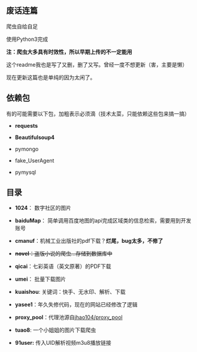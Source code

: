 ## 废话连篇


爬虫自给自足

使用Python3完成

**注：爬虫大多具有时效性，所以早期上传的不一定能用**



这个readme我也是写了又删，删了又写。曾经一度不想更新（害，主要是懒）

现在更新这篇也是单纯的因为太闲了。






## 依赖包

有的可能需要以下包，加粗表示必须滴（技术太菜，只能依赖这些包来搞一搞）


- **requests** 

- **Beautifulsoup4**

- pymongo

- fake_UserAgent

- pymysql



## 目录

- **1024**： 数字社区的图片

- **baiduMap**： 简单调用百度地图的api完成区域类的信息检索，需要用到开发账号

- **cmanuf**：机械工业出版社的pdf下载？**烂尾，bug太多，不修了**

- ~~**novel**：盗版小说的爬虫...存储到数据库中~~

- **qicai**：七彩英语（英文原著）的PDF下载

- **umei**： 批量下载图片

- **kuaishou**: 关键词：快手、无水印、解析、下载

- **yasee1**：年久失修代码，现在的网站已经修改了逻辑

- **proxy_pool**：代理池源自[jhao104/proxy_pool](https://github.com/jhao104/proxy_pool/)

- **tuao8**: 一个小姐姐的图片下载爬虫

- **91user:** 传入UID解析视频m3u8播放链接

